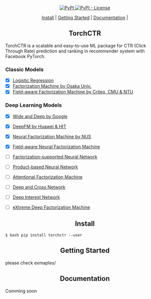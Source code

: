 <p align="center">
<a href="https://pypi.org/project/torchctr/">
    <img alt="PyPI" src="https://img.shields.io/pypi/v/torchctr.svg">
</a>
<a href='https://github.com/guokr/torchctr/blob/master/LICENSE'>
    <img alt="PyPI - License" src="https://img.shields.io/pypi/l/gnes.svg">
</a>
</p>


<p align="center">
  <a href="#install">Install</a> |
  <a href="#getting-started">Getting Started</a> |
  <a href="#documentation">Documentation</a> |
</p>



<h2 align="center">TorchCTR</h2>

TorchCTR is a scalable and easy-to-use ML package for CTR (Click Through Rate) prediction and ranking in recommender system with Facebook PyTorch.

### Classic Models

- [x] [Logistic Regression](https://en.wikipedia.org/wiki/Logistic_regression)
- [x] [Factorization Machine by Osaka Univ.](https://www.csie.ntu.edu.tw/~b97053/paper/Rendle2010FM.pdf)
- [x] [Field-aware Factorization Machine by Criteo, CMU & NTU](https://www.csie.ntu.edu.tw/~cjlin/papers/ffm.pdf)

### Deep Learning Models

- [x] [Wide and Deep by Google](https://arxiv.org/abs/1606.07792)
- [x] [DeepFM by Huawei & HIT](https://arxiv.org/abs/1703.04247)
- [x] [Neural Factorization Machine by NUS](https://arxiv.org/pdf/1708.05027.pdf)
- [x] [Field-aware Neural Factorization Machine](https://arxiv.org/abs/1902.09096)
- [ ] [Factorization-supported Neural Network](https://arxiv.org/abs/1601.02376)
- [ ] [Product-based Neural Network](https://arxiv.org/abs/1611.00144)
- [ ] [Attentional Factorization Machine](https://arxiv.org/abs/1708.04617)
- [ ] [Deep and Cross Network](https://arxiv.org/abs/1708.05123)
- [ ] [Deep Interest Network](https://arxiv.org/abs/1706.06978)
- [ ] [eXtreme Deep Factorization Machine](https://arxiv.org/abs/1803.05170)


<h2 align="center">Install</h2>

`$ bash pip install torchctr --user`

<h2 align="center">Getting Started</h2>

please check exmaples/

<h2 align="center">Documentation</h2>

Comming soon

